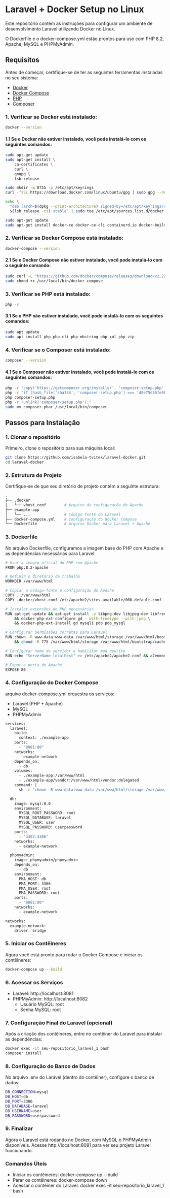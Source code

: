 # Laravel + Docker Setup no Linux

Este repositório contém as instruções para configurar um ambiente de desenvolvimento Laravel utilizando Docker no Linux. 

O Dockerfile e o docker-compose.yml estão prontos para uso com PHP 8.2, Apache, MySQL e PHPMyAdmin.

## Requisitos

Antes de começar, certifique-se de ter as seguintes ferramentas instaladas no seu sistema:

- [Docker](https://docs.docker.com/get-docker/)
- [Docker Compose](https://docs.docker.com/compose/install/)
- [PHP](https://www.php.net/manual/pt_BR/install.php)
- [Composer](https://getcomposer.org/)

### 1. Verificar se Docker está instalado:

```bash
docker --version
```

#### 1.1 Se o Docker não estiver instalado, você pode instalá-lo com os seguintes comandos:
```bash
sudo apt-get update
sudo apt-get install \
    ca-certificates \
    curl \
    gnupg \
    lsb-release

sudo mkdir -m 0755 -p /etc/apt/keyrings
curl -fsSL https://download.docker.com/linux/ubuntu/gpg | sudo gpg --dearmor -o /etc/apt/keyrings/docker.gpg

echo \
  "deb [arch=$(dpkg --print-architecture) signed-by=/etc/apt/keyrings/docker.gpg] https://download.docker.com/linux/ubuntu \
  $(lsb_release -cs) stable" | sudo tee /etc/apt/sources.list.d/docker.list > /dev/null

sudo apt-get update
sudo apt-get install docker-ce docker-ce-cli containerd.io docker-buildx-plugin docker-compose-plugin
```

### 2. Verificar se Docker Compose está instalado:

```bash
docker-compose --version
```
#### 2.1 Se o Docker Compose não estiver instalado, você pode instalá-lo com o seguinte comando:

```bash
sudo curl -L "https://github.com/docker/compose/releases/download/v2.22.0/docker-compose-$(uname -s)-$(uname -m)" -o /usr/local/bin/docker-compose
sudo chmod +x /usr/local/bin/docker-compose
```

### 3. Verificar se PHP está instalado:

```bash
php -v
```
#### 3.1 Se o PHP não estiver instalado, você pode instalá-lo com os seguintes comandos:

```bash
sudo apt update
sudo apt install php php-cli php-mbstring php-xml php-zip
```

### 4. Verificar se o Composer está instalado:

```bash
composer --version
```
#### 4.1 Se o Composer não estiver instalado, você pode instalá-lo com os seguintes comandos:

```bash
php -r "copy('https://getcomposer.org/installer', 'composer-setup.php');"
php -r "if (hash_file('sha384', 'composer-setup.php') === '48e75d36fe0b1341959a2e15c1c3af08ba7e9e7a11c6dcf13c1e4b2670ec9f1e1b406f450a6820bc474ec20d6d6c0e0f') { echo 'Installer verified'; } else { echo 'Installer corrupt'; unlink('composer-setup.php'); } echo PHP_EOL;"
php composer-setup.php
php -r "unlink('composer-setup.php');"
sudo mv composer.phar /usr/local/bin/composer
```
## Passos para Instalação

### 1. Clonar o repositório

Primeiro, clone o repositório para sua máquina local:

```bash
git clone https://github.com/isabela-tvitek/laravel-docker.git
cd laravel-docker
```

### 2. Estrutura do Projeto
Certifique-se de que seu diretório de projeto contém a seguinte estrutura:
```bash
.
├── .docker
│   └── vhost.conf        # Arquivo de configuração do Apache
├── example-app
│   └── ...               # Código-fonte do Laravel
├── docker-compose.yml    # Configuração do Docker Compose
└── Dockerfile            # Arquivo Docker para Laravel + Apache
```

### 3. Dockerfile
No arquivo Dockerfile, configuramos a imagem base do PHP com Apache e as dependências necessárias para Laravel:
```bash
# Usar a imagem oficial do PHP com Apache
FROM php:8.2-apache

# Definir o diretório de trabalho
WORKDIR /var/www/html

# Copiar o código-fonte e configuração do Apache
COPY . /var/www/html
COPY .docker/vhost.conf /etc/apache2/sites-available/000-default.conf

# Instalar extensões do PHP necessárias
RUN apt-get update && apt-get install -y libpng-dev libjpeg-dev libfreetype6-dev \
    && docker-php-ext-configure gd --with-freetype --with-jpeg \
    && docker-php-ext-install gd mysqli pdo pdo_mysql

# Configurar permissões corretas para Laravel
RUN chown -R www-data:www-data /var/www/html/storage /var/www/html/bootstrap/cache \
    && chmod -R 775 /var/www/html/storage /var/www/html/bootstrap/cache

# Configurar nome do servidor e habilitar mod_rewrite
RUN echo "ServerName localhost" >> /etc/apache2/apache2.conf && a2enmod rewrite

# Expor a porta do Apache
EXPOSE 80
```

### 4. Configuração do Docker Compose
arquivo docker-compose.yml orquestra os serviços:

- Laravel (PHP + Apache)
- MySQL
- PHPMyAdmin

```bash
services:
  laravel:
    build:
      context: ./example-app
    ports:
      - "8081:80"
    networks:
      - example-network
    depends_on:
      - db
    volumes:
      - ./example-app:/var/www/html
      - ./example-app/vendor:/var/www/html/vendor:delegated
    command: |
      sh -c "chown -R www-data:www-data /var/www/html/storage /var/www/html/bootstrap/cache && chmod -R 775 /var/www/html/storage /var/www/html/bootstrap/cache && apache2-foreground"

  db:
    image: mysql:8.0
    environment:
      MYSQL_ROOT_PASSWORD: root
      MYSQL_DATABASE: laravel
      MYSQL_USER: user
      MYSQL_PASSWORD: userpassword
    ports:
      - "3307:3306"
    networks:
      - example-network

  phpmyadmin:
    image: phpmyadmin/phpmyadmin
    depends_on:
      - db
    environment:
      PMA_HOST: db
      PMA_PORT: 3306
      PMA_USER: root
      PMA_PASSWORD: root
    ports:
      - "8082:80"
    networks:
      - example-network

networks:
  example-network:
    driver: bridge
```

### 5. Iniciar os Contêineres
Agora você está pronto para rodar o Docker Compose e iniciar os contêineres:

```bash
docker-compose up --build
```

### 6. Acessar os Serviços
- Laravel: http://localhost:8081
- PHPMyAdmin: http://localhost:8082
  - Usuário MySQL: root
  - Senha MySQL: root

### 7. Configuração Final do Laravel (opcional)
Após a criação dos contêineres, entre no contêiner do Laravel para instalar as dependências:

```bash
docker exec -it seu-repositorio_laravel_1 bash
composer install
```

### 8. Configuração do Banco de Dados
No arquivo .env do Laravel (dentro do contêiner), configure o banco de dados:

```bash
DB_CONNECTION=mysql
DB_HOST=db
DB_PORT=3306
DB_DATABASE=laravel
DB_USERNAME=user
DB_PASSWORD=userpassword
```

### 9. Finalizar
Agora o Laravel está rodando no Docker, com MySQL e PHPMyAdmin disponíveis. Acesse http://localhost:8081 para ver seu projeto Laravel funcionando.

### Comandos Úteis
- Iniciar os contêineres: docker-compose up --build
- Parar os contêineres: docker-compose down
- Acessar o contêiner do Laravel: docker exec -it seu-repositorio_laravel_1 bash
